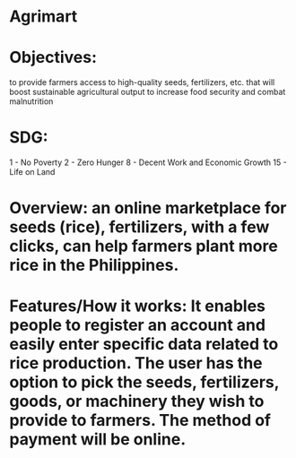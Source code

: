 # Agrimart

# Objectives: 
to provide farmers access to high-quality seeds, fertilizers, etc. that will boost sustainable agricultural output
to increase food security and combat malnutrition

# SDG: 
1 - No Poverty
2 - Zero Hunger
8 - Decent Work and Economic Growth
15 - Life on Land

# Overview: an online marketplace for seeds (rice), fertilizers, with a few clicks, can help farmers plant more rice in the Philippines.

# Features/How it works: It enables people to register an account and easily enter specific data related to rice production. The user has the option to pick the seeds, fertilizers, goods, or machinery they wish to provide to farmers. The method of payment will be online. 
